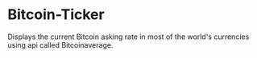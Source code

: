 # Bitcoin-Ticker
Displays the current Bitcoin asking rate in most of the world's currencies using api called Bitcoinaverage.

